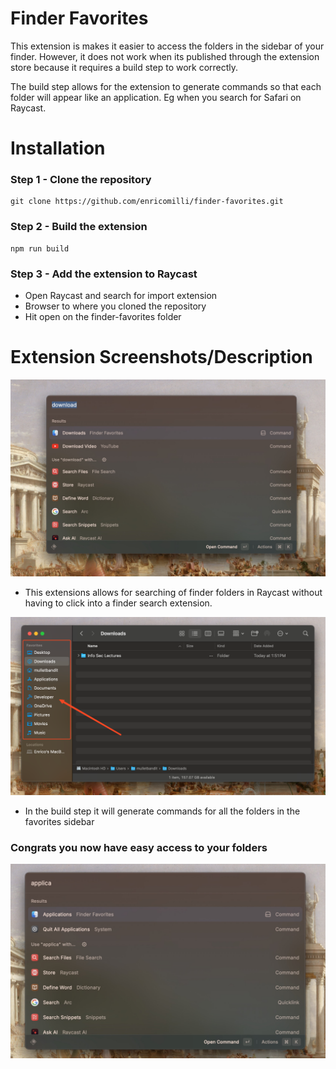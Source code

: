 # Finder Favorites
This extension is makes it easier to access the folders in the sidebar of your finder. However, it does not work when its published through the extension store because it requires a build step to work correctly.

The build step allows for the extension to generate commands so that each folder will appear like an application. Eg when you search for Safari on Raycast.

# Installation

### Step 1 - Clone the repository
```
git clone https://github.com/enricomilli/finder-favorites.git
```

### Step 2 - Build the extension
```
npm run build
```

### Step 3 - Add the extension to Raycast
- Open Raycast and search for import extension
- Browser to where you cloned the repository
- Hit open on the finder-favorites folder


# Extension Screenshots/Description
![Screenshot of Finder Favorites Search 1](/assets/search-sc-1.jpg?raw=true "")
- This extensions allows for searching of finder folders in Raycast without having to click into a finder search extension.

![Screenshot of Finder Favorites](/assets/finder-sc.png?raw=true "")
- In the build step it will generate commands for all the folders in the favorites sidebar

### Congrats you now have easy access to your folders 
![Screenshot of Finder Favorites Search 2](/assets/search-sc-2.jpg?raw=true "")
